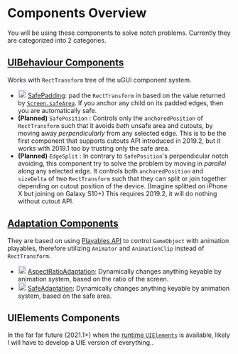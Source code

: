 # Components Overview

You will be using these components to solve notch problems. Currently they are categorized into 2 categories.

## [UIBehaviour Components](ui-behaviour/ui-behaviour-components.md)

Works with `RectTransform` tree of the uGUI component system.

- <img src="../../Icons/SafeAreaPaddingIcon.png" width="18"> [SafePadding](ui-behaviour/safe-padding.md): pad the `RectTransform` in based on the value returned by [`Screen.safeArea`](https://docs.unity3d.com/ScriptReference/Screen-safeArea.html). If you anchor any child on its padded edges, then you are automatically safe.
- **(Planned)** `SafePosition` : Controls only the `anchoredPosition` of `RectTransform` such that it avoids *both* unsafe area and cutouts, by moving away *perpendicularly* from any selected edge. This is to be the first component that supports cutouts API introduced in 2019.2, but it works with 2019.1 too by trusting only the safe area.
- **(Planned)** `EdgeSplit` : In contrary to `SafePosition`'s perpendicular notch avoiding, this component try to solve the problem by moving in *parallel* along any selected edge. It controls both `anchoredPosition` and `sizeDelta` of two `RectTransform` such that they can split or join together depending on cutout position of the device. (Imagine splitted on iPhone X but joining on Galaxy S10+) This requires 2019.2, it will do nothing without cutout API.

## [Adaptation Components](adaptation/adaptation-components.md)

They are based on using [Playables API](https://docs.unity3d.com/ScriptReference/Playables.Playable.html) to control `GameObject` with animation playables, therefore utilizing `Animator` and `AnimationClip` instead of `RectTransform`.

- <img src="../../Icons/AspectRatioAdaptationIcon.png" width="18"> [AspectRatioAdaptation](adaptation/aspect-ratio-adaptation.md): Dynamically changes anything keyable by animation system, based on the ratio of the screen.
- <img src="../../Icons/SafeAreaAdaptationIcon.png" width="18"> [SafeAdaptation](adaptation/safe-adaptation.md): Dynamically changes anything keyable by animation system, based on the safe area.

## UIElements Components

In the far far future (2021.1+) when the [runtime `UIElements`](https://www.youtube.com/watch?v=t4tfgI1XvGs) is available, likely I will have to develop a UIE version of everything..